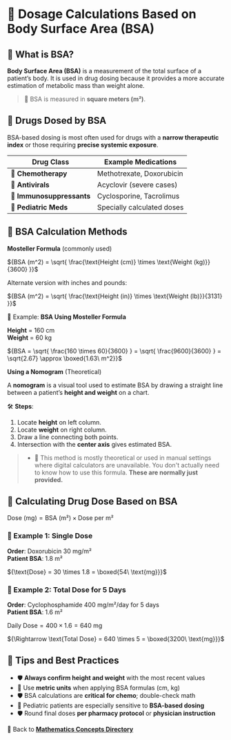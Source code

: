 # 📏 Dosage Calculations Based on Body Surface Area (BSA)

## 🔑 What is BSA?

**Body Surface Area (BSA)** is a measurement of the total surface of a patient’s body. It is used in drug dosing because it provides a more accurate estimation of metabolic mass than weight alone.

> 📍 BSA is measured in **square meters (m²)**.

## 📏 Drugs Dosed by BSA

BSA-based dosing is most often used for drugs with a **narrow therapeutic index** or those requiring **precise systemic exposure**.

| Drug Class         | Example Medications          |
|--------------------|------------------------------|
| 🧬 **Chemotherapy**     | Methotrexate, Doxorubicin     |
| 💊 **Antivirals**       | Acyclovir (severe cases)      |
| 🧠 **Immunosuppressants** | Cyclosporine, Tacrolimus      |
| 👶 **Pediatric Meds**     | Specially calculated doses    |

## 📐 BSA Calculation Methods

**Mosteller Formula** (commonly used)

${BSA (m^2) = \sqrt{ \frac{\text{Height (cm)} \times \text{Weight (kg)}}{3600} }}$

Alternate version with inches and pounds:

${BSA (m^2) = \sqrt{ \frac{\text{Height (in)} \times \text{Weight (lb)}}{3131} }}$

📘 Example: **BSA Using Mosteller Formula**

**Height** = 160 cm  
**Weight** = 60 kg

${BSA = \sqrt{ \frac{160 \times 60}{3600} } = \sqrt{ \frac{9600}{3600} } = \sqrt{2.67} \approx \boxed{1.63\ m^2}}$

**Using a Nomogram** (Theoretical)

A **nomogram** is a visual tool used to estimate BSA by drawing a straight line between a patient’s **height and weight** on a chart.

🛠️ **Steps**:

1. Locate **height** on left column.
2. Locate **weight** on right column.
3. Draw a line connecting both points.
4. Intersection with the **center axis** gives estimated BSA.

>- 🚨 This method is mostly theoretical or used in manual settings where digital calculators are unavailable. You don't actually need to know how to use this formula. **These are normally just provided.**

## 💊 Calculating Drug Dose Based on BSA

${\text{Dose (mg)} = \text{BSA (m²)} \times \text{Dose per m²}}$

### 📘 Example 1: Single Dose

**Order**: Doxorubicin 30 mg/m²  
**Patient BSA**: 1.8 m²

${\text{Dose} = 30 \times 1.8 = \boxed{54\ \text{mg}}}$

### 📘 Example 2: Total Dose for 5 Days

**Order**: Cyclophosphamide 400 mg/m²/day for 5 days  
**Patient BSA**: 1.6 m²

${\text{Daily Dose} = 400 \times 1.6 = 640\ \text{mg}}$

${\Rightarrow \text{Total Dose} = 640 \times 5 = \boxed{3200\ \text{mg}}}$

## 🚨 Tips and Best Practices

- 🛡️ **Always confirm height and weight** with the most recent values
- 📍 Use **metric units** when applying BSA formulas (cm, kg)
- 🛡️ BSA calculations are **critical for chemo**; double-check math
- 📍 Pediatric patients are especially sensitive to **BSA-based dosing**
- 🛡️ Round final doses **per pharmacy protocol** or **physician instruction**

🔗 Back to [**Mathematics Concepts Directory**](./readme.md)

<!-- 
## Reference

Pharmacy Calculations, 6e; Morton Publishing | Chapter 28
-->
